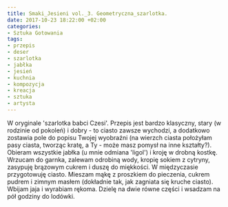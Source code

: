 ```yaml
---
title: Smaki_Jesieni vol._3. Geometryczna_szarlotka.
date: 2017-10-23 18:22:00 +02:00
categories:
- Sztuka Gotowania
tags:
- przepis
- deser
- szarlotka
- jabłka
- jesień
- kuchnia
- kompozycja
- kreacja
- sztuka
- artysta
---
```


<olela-narrative>
W oryginale 'szarlotka babci Czesi'. Przepis jest bardzo klasyczny, stary (w rodzinie od pokoleń) i dobry - to ciasto zawsze wychodzi, a dodatkowo zostawia pole do popisu Twojej wyobraźni (na wierzch ciasta położyłam pasy ciasta, tworząc kratę, a Ty - może masz pomysł na inne kształty?).
</olela-narrative>

<div>
  <Recipe
    title='Geometryczna szarlotka'
    time='120 minut'
    level='łatwy'
    mealFor='15 osób'
    photo='https://assets2.ello.co/uploads/asset/attachment/6401877/ello-optimized-acbac144.jpg'
    altText='Zdjęcie przedstawia czerwony talerz na jasnym tle z perspektywy lotu ptaka. Na talerzu znajduje się ciasto z jabłkami.'
  >
    <Ingredient title='jabłka' quantity='10 średnich' />
    <Ingredient title='mąka pszenna' quantity='3 i 1/2 szklanki' />
    <Ingredient title='cukier puder' quantity='1/2 szklanki' />
    <Ingredient title='cukier brązowy' quantity='3 łyżki' />
    <Ingredient title='masło' quantity='1 kostka' />
    <Ingredient title='jaja' quantity='4' />
    <Ingredient title='proszek do pieczenia' quantity='2 czubate łyżeczki' />
    <Method>
Obieram wszystkie jabłka (u mnie odmiana 'ligol') i kroję w drobną kostkę. Wrzucam do garnka, zalewam odrobiną wody, kropię sokiem z cytryny, zasypuję brązowym cukrem i duszę do miękkości. W międzyczasie przygotowuję ciasto. Mieszam mąkę z proszkiem do pieczenia, cukrem pudrem i zimnym masłem (dokładnie tak, jak zagniata się kruche ciasto). Wbijam jaja i wyrabiam rękoma. Dzielę na dwie równe części i wsadzam na pół godziny do lodówki.